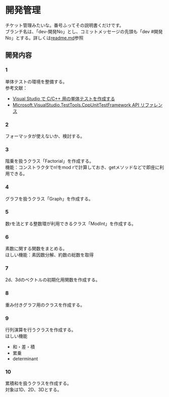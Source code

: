 # 開発管理

チケット管理みたいな。番号ふってその説明書くだけです。  
ブランチ名は、「dev-開発No」とし、コミットメッセージの先頭も「dev #開発No」とする。詳しくは[readme.md](readme.md)参照

## 開発内容

### 1

単体テストの環境を整備する。  
参考文献：

- [Visual Studio で C/C++ 用の単体テストを作成する](https://docs.microsoft.com/ja-jp/visualstudio/test/writing-unit-tests-for-c-cpp?view=vs-2019)
- [Microsoft.VisualStudio.TestTools.CppUnitTestFramework API リファレンス](https://docs.microsoft.com/ja-jp/visualstudio/test/microsoft-visualstudio-testtools-cppunittestframework-api-reference?view=vs-2019)

### 2

フォーマッタが使えないか、検討する。

### 3

階乗を扱うクラス「Factorial」を作成する。  
機能：コンストラクタでn!をmod rで計算しておき、getメソッドなどで即座に利用できる。

### 4

グラフを扱うクラス「Graph」を作成する。

### 5

数rを法とする整数環が利用できるクラス「ModInt」を作成する。  

### 6

素数に関する関数をまとめる。  
ほしい機能：素因数分解、約数の総数を取得

### 7

2d、3dのベクトルの初期化用関数を作成する。

### 8

重み付きグラフ用のクラスを作成する。

### 9

行列演算を行うクラスを作成する。  
ほしい機能

- 和・差・積
- 累乗
- determinant

### 10

累積和を扱うクラスを作成する。  
対象は1D、2D、3Dとする。
